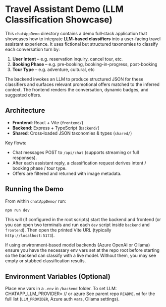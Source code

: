 # Travel Assistant Demo (LLM Classification Showcase)

This `chatAppDemo` directory contains a demo full‑stack application that showcases how to integrate **LLM‑based classifiers** into a user-facing travel assistant experience. It uses fictional but structured taxonomies to classify each conversation turn by:

1. **User Intent** – e.g. reservation inquiry, cancel tour, etc.
2. **Booking Phase** – e.g. pre-booking, booking-in-progress, post-booking
3. **Tour Type** – e.g. adventure, cultural, etc

The backend invokes an LLM to produce structured JSON for these classifiers and surfaces relevant promotional offers matched to the inferred context. The frontend renders the conversation, dynamic badges, and suggested offers.

## Architecture

- **Frontend**: React + Vite (`frontend/`)
- **Backend**: Express + TypeScript (`backend/`)
- **Shared**: Cross‑loaded JSON taxonomies & types (`shared/`)

Key flows:

- Chat messages POST to `/api/chat` (supports streaming or full responses).
- After each assistant reply, a classification request derives intent / booking phase / tour type.
- Offers are filtered and returned with image metadata.

## Running the Demo

From within `chatAppDemo/` run:

```bash
npm run dev
```

This will (if configured in the root scripts) start the backend and frontend (or you can open two terminals and run each `dev` script inside `backend` and `frontend`). Then open the printed Vite URL (typically `http://localhost:5173`).

If using environment‑based model backends (Azure OpenAI or Ollama) ensure you have the necessary env vars set at the repo root before starting so the backend can classify with a live model. Without them, you may see empty or stubbed classification results.

## Environment Variables (Optional)
Place env vars in a `.env` in `/backend` folder. To set LLM:
CHATAPP_LLM_PROVIDER=<ollama> // or azure 
See parent repo `README.md` for the full list (`LLM_PROVIDER`, Azure auth vars, Ollama settings). 
